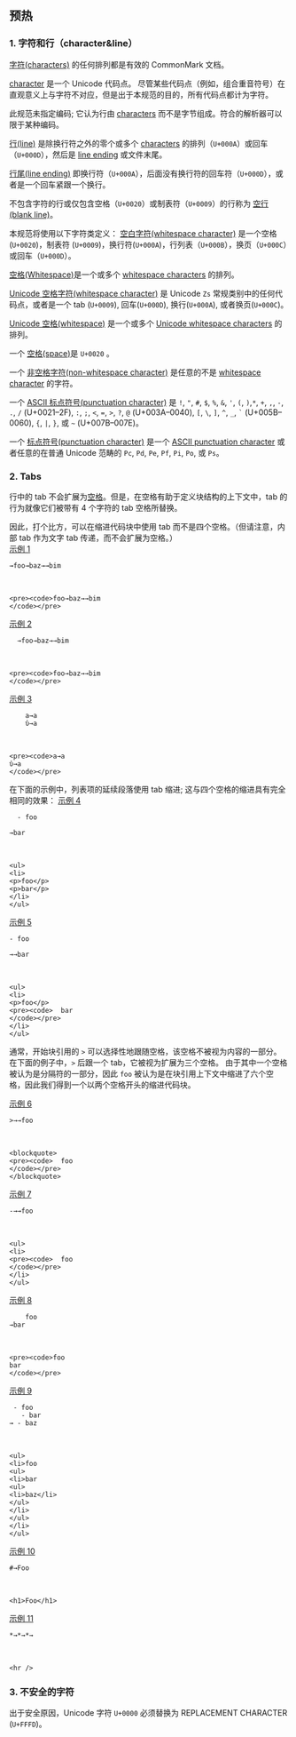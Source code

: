 ## 预热


### 1. 字符和行（character&line）

[字符(characters)](https://github.github.com/gfm/#character) 的任何排列都是有效的 CommonMark 文档。

[character](https://github.github.com/gfm/#character) 是一个 Unicode 代码点。 尽管某些代码点（例如，组合重音符号）在直观意义上与字符不对应，但是出于本规范的目的，所有代码点都计为字符。

此规范未指定编码; 它认为行由 [characters](https://github.github.com/gfm/#character) 而不是字节组成。符合的解析器可以限于某种编码。

[行(line)](https://github.github.com/gfm/#line) 是除换行符之外的零个或多个 [characters](https://github.github.com/gfm/#character) 的排列（`U+000A`）或回车（`U+000D`），然后是 [line ending](https://github.github.com/gfm/#line-ending) 或文件末尾。

[行尾(line ending)](https://github.github.com/gfm/#line-ending) 即换行符（`U+000A`），后面没有换行符的回车符（`U+000D`），或者是一个回车紧跟一个换行。

不包含字符的行或仅包含空格（`U+0020`）或制表符（`U+0009`）的行称为 [空行(blank line)](https://github.github.com/gfm/#blank-line)。

本规范将使用以下字符类定义：
[空白字符(whitespace character)](https://github.github.com/gfm/#whitespace-character) 是一个空格(`U+0020`)，制表符 (`U+0009`)，换行符(`U+000A`)，行列表（`U+000B`），换页（`U+000C`）或回车（`U+000D`）。

[空格(Whitespace)](https://github.github.com/gfm/#whitespace)是一个或多个 [whitespace characters](https://github.github.com/gfm/#whitespace-character) 的排列。

[Unicode 空格字符(whitespace character)](https://github.github.com/gfm/#unicode-whitespace-character) 是 Unicode `Zs` 常规类别中的任何代码点，或者是一个 tab (`U+0009`), 回车(`U+000D`), 换行(`U+000A`), 或者换页(`U+000C`)。

[Unicode 空格(whitespace)](https://github.github.com/gfm/#unicode-whitespace) 是一个或多个 [Unicode whitespace characters](https://github.github.com/gfm/#unicode-whitespace-character) 的排列。 

一个 [空格(space)](https://github.github.com/gfm/#space)是 `U+0020` 。

一个 [非空格字符(non-whitespace character)](https://github.github.com/gfm/#non-whitespace-character) 是任意的不是 [whitespace character](https://github.github.com/gfm/#whitespace-character) 的字符。

一个 [ASCII 标点符号(punctuation character)](https://github.github.com/gfm/#ascii-punctuation-character) 是 `!`, `"`, `#`, `$`, `%`, `&`, `'`, `(`, `)`,`*`, `+`, `,`, `-`, `.`, `/` (U+0021–2F), 
`:`, `;`, `<`, `=`, `>`, `?`, `@` (U+003A–0040),
`[`, `\`, `]`, `^`, `_`, `` ` `` (U+005B–0060), 
`{`, `|`, `}`, 或 `~` (U+007B–007E)。

一个 [标点符号(punctuation character)](https://github.github.com/gfm/#punctuation-character) 是一个 [ASCII punctuation character](https://github.github.com/gfm/#ascii-punctuation-character) 或者任意的在普通 Unicode 范畴的 `Pc`, `Pd`, `Pe`, `Pf`, `Pi`, `Po`, 或 `Ps`。  

### 2. Tabs

行中的 tab 不会扩展为[空格](https://github.github.com/gfm/#space)。但是，在空格有助于定义块结构的上下文中，tab 的行为就像它们被带有 4 个字符的 tab 空格所替换。

因此，打个比方，可以在缩进代码块中使用 tab 而不是四个空格。（但请注意，内部 tab 作为文字 tab 传递，而不会扩展为空格。）   
[示例 1](https://github.github.com/gfm/#example-1)  

    →foo→baz→→bim

   

    <pre><code>foo→baz→→bim
    </code></pre>

[示例 2](https://github.github.com/gfm/#example-2)  

      →foo→baz→→bim

   

    <pre><code>foo→baz→→bim
    </code></pre>

[示例 3](https://github.github.com/gfm/#example-3)  

        a→a
        ὐ→a

   

    <pre><code>a→a
    ὐ→a
    </code></pre>

在下面的示例中，列表项的延续段落使用 tab 缩进; 这与四个空格的缩进具有完全相同的效果：
[示例 4](https://github.github.com/gfm/#example-4)  

      - foo
    
    →bar

   

    <ul>
    <li>
    <p>foo</p>
    <p>bar</p>
    </li>
    </ul>

[示例 5](https://github.github.com/gfm/#example-5)  

    - foo
    
    →→bar

   

    <ul>
    <li>
    <p>foo</p>
    <pre><code>  bar
    </code></pre>
    </li>
    </ul>

通常，开始块引用的 `>` 可以选择性地跟随空格，该空格不被视为内容的一部分。在下面的例子中，`>` 后跟一个 tab，它被视为扩展为三个空格。 由于其中一个空格被认为是分隔符的一部分，因此 `foo` 被认为是在块引用上下文中缩进了六个空格，因此我们得到一个以两个空格开头的缩进代码块。

[示例 6](https://github.github.com/gfm/#example-6)  

    >→→foo

   

    <blockquote>
    <pre><code>  foo
    </code></pre>
    </blockquote>

[示例 7](https://github.github.com/gfm/#example-7)  

    -→→foo

   

    <ul>
    <li>
    <pre><code>  foo
    </code></pre>
    </li>
    </ul>

[示例 8](https://github.github.com/gfm/#example-8)  

        foo
    →bar

   

    <pre><code>foo
    bar
    </code></pre>

[示例 9](https://github.github.com/gfm/#example-9)  

     - foo
       - bar
    → - baz

   

    <ul>
    <li>foo
    <ul>
    <li>bar
    <ul>
    <li>baz</li>
    </ul>
    </li>
    </ul>
    </li>
    </ul>

[示例 10](https://github.github.com/gfm/#example-10)  

    #→Foo

   

    <h1>Foo</h1>

[示例 11](https://github.github.com/gfm/#example-11)  

    *→*→*→

   

    <hr />

### 3. 不安全的字符

出于安全原因，Unicode 字符 `U+0000` 必须替换为 REPLACEMENT CHARACTER (`U+FFFD`)。 